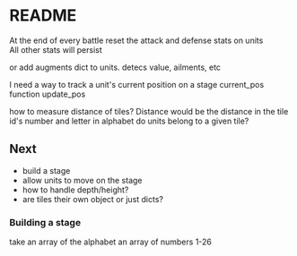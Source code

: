 # README

At the end of every battle reset the attack and defense stats on units  
All other stats will persist

or add augments dict to units. detecs value, ailments, etc


I need a way to track a unit's current position on a stage
current_pos
function update_pos

how to measure distance of tiles? Distance would be the distance in the tile id's number and letter in alphabet
do units belong to a given tile?

## Next

- build a stage
- allow units to move on the stage
- how to handle depth/height?
- are tiles their own object or just dicts?


### Building a stage
take an array of the alphabet
an array of numbers 1-26
